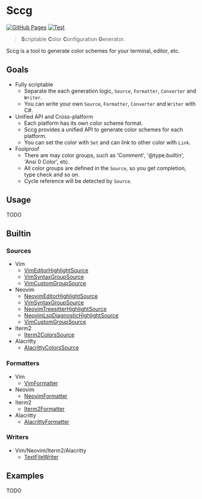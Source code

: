# Sccg

[![GitHub Pages](https://github.com/ryota2357/Sccg/actions/workflows/gh-pages.yml/badge.svg)](https://github.com/ryota2357/Sccg/actions/workflows/gh-pages.yml)
[![Test](https://github.com/ryota2357/Sccg/actions/workflows/dotnet-test.yml/badge.svg)](https://github.com/ryota2357/Sccg/actions/workflows/dotnet-test.yml)

> **S**criptable **C**olor **C**onfiguration **G**enerator.

Sccg is a tool to generate color schemes for your terminal, editor, etc.

## Goals

- Fully scriptable
  - Separate the each generation logic, `Source`, `Formatter`, `Converter` and `Writer`.
  - You can write your own `Source`, `Formatter`, `Converter` and `Writer` with C#.
- Unified API and Cross-platform
  - Each platform has its own color scheme format.
  - Sccg provides a unified API to generate color schemes for each platform.
  - You can set the color with `Set` and can link to other color with `Link`.
- Foolproof
  - There are may color groups, such as 'Comment', '@type.builtin', 'Ansi 0 Color', etc.
  - All color groups are defined in the `Source`, so you get completion, type check and so on.
  - Cycle reference will be detected by `Source`.

## Usage

TODO

## Builtin

### Sources

- Vim
  - [VimEditorHighlightSource](./Sccg.Builtin/Sources/VimEditorHighlightSource.cs)
  - [VimSyntaxGroupSource](./Sccg.Builtin/Sources/VimSyntaxGroupSource.cs)
  - [VimCustomGroupSource](./Sccg.Builtin/Sources/VimCustomGroupSource.cs)
- Neovim
  - [NeovimEditorHighlightSource](./Sccg.Builtin/Sources/NeovimEditorHighlightSource.cs)
  - [VimSyntaxGroupSource](./Sccg.Builtin/Sources/VimSyntaxGroupSource.cs)
  - [NeovimTreesitterHighlightSource](./Sccg.Builtin/Sources/NeovimTreesitterHighlightSource.cs)
  - [NeovimLspDiagnosticHighlightSource](./Sccg.Builtin/Sources/NeovimLspDiagnosticHighlightSource.cs)
  - [VimCustomGroupSource](./Sccg.Builtin/Sources/VimCustomGroupSource.cs)
- Iterm2
  - [Iterm2ColorsSource](./Sccg.Builtin/Sources/Iterm2ColorsSource.cs)
- Alacritty
  - [AlacrittyColorsSource](./Sccg.Builtin/Sources/AlacrittyColorsSource.cs)

### Formatters

- Vim
  - [VimFormatter](./Sccg.Builtin/Formatters/VimFormatter.cs)
- Neovim
  - [NeovimFormatter](./Sccg.Builtin/Formatters/NeovimFormatter.cs)
- Iterm2
  - [Iterm2Formatter](./Sccg.Builtin/Formatters/Iterm2Formatter.cs)
- Alacritty
  - [AlacrittyFormatter](./Sccg.Builtin/Formatters/AlacrittyFormatter.cs)

### Writers

- Vim/Neovim/Iterm2/Alacritty
  - [TextFileWriter](./Sccg.Builtin/Writers/TextFileWriter.cs)

## Examples

TODO